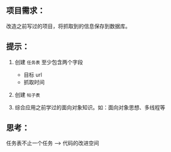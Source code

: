 ## 项目需求：
改造之前写过的项目，将抓取到的信息保存到数据库。


## 提示：
1. 创建 `任务表`
   至少包含两个字段
    - 目标 url
    - 抓取时间

2. 创建 `帖子表`

3. 综合应用之前学过的面向对象知识。如：面向对象思想、多线程等

## 思考：
任务表不止一个任务 --> 代码的改进空间
